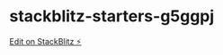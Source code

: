 # stackblitz-starters-g5ggpj

[Edit on StackBlitz ⚡️](https://stackblitz.com/edit/stackblitz-starters-g5ggpj)